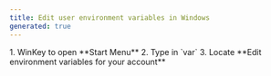 ```yaml
---
title: Edit user environment variables in Windows
generated: true
---
```


<div markdown="1" class="ans">
1. <key>WinKey</key> to open **Start Menu**
2. Type in `var`
3. Locate **Edit environment variables for your account**
</div>

